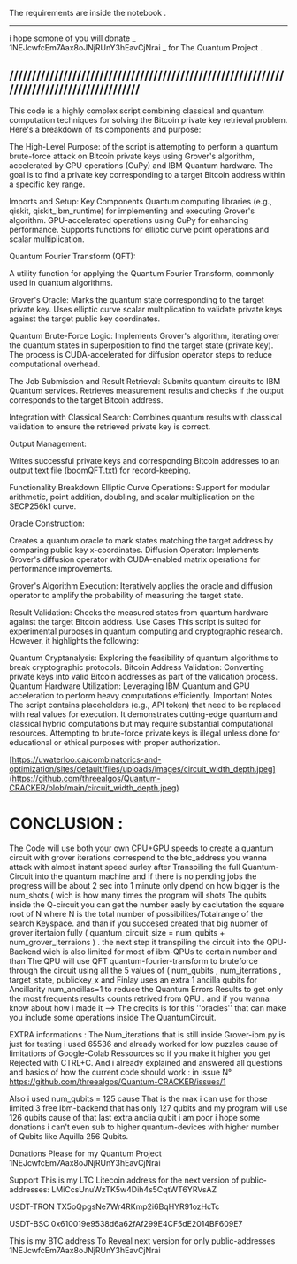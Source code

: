 The requirements are inside the notebook .
_________________________________________________________________________________________
i hope somone of you will donate _ 1NEJcwfcEm7Aax8oJNjRUnY3hEavCjNrai _  for The Quantum Project .

//////////////////////////////////////////////////////////////////////////////////////////
------------------------------------------------------------------------------------------

This code is a highly complex script combining classical and quantum computation techniques for solving the Bitcoin private key retrieval problem. Here's a breakdown of its components and purpose:

The High-Level Purpose:
of the script is attempting to perform a quantum brute-force attack on Bitcoin private keys using Grover's algorithm, accelerated by GPU operations (CuPy) and IBM Quantum hardware. The goal is to find a private key corresponding to a target Bitcoin address within a specific key range.


Imports and Setup:
Key Components
Quantum computing libraries (e.g., qiskit, qiskit_ibm_runtime) for implementing and executing Grover's algorithm.
GPU-accelerated operations using CuPy for enhancing performance.
Supports functions for elliptic curve point operations and scalar multiplication.


Quantum Fourier Transform (QFT):

A utility function for applying the Quantum Fourier Transform, commonly used in quantum algorithms.

Grover's Oracle:
Marks the quantum state corresponding to the target private key.
Uses elliptic curve scalar multiplication to validate private keys against the target public key coordinates.

Quantum Brute-Force Logic:
Implements Grover's algorithm, iterating over the quantum states in superposition to find the target state (private key).
The process is CUDA-accelerated for diffusion operator steps to reduce computational overhead.

The Job Submission and Result Retrieval:
Submits quantum circuits to IBM Quantum services.
Retrieves measurement results and checks if the output corresponds to the target Bitcoin address.

Integration with Classical Search:
Combines quantum results with classical validation to ensure the retrieved private key is correct.


Output Management:

Writes successful private keys and corresponding Bitcoin addresses to an output text file (boomQFT.txt) for record-keeping.

Functionality Breakdown
Elliptic Curve Operations:
Support for modular arithmetic, point addition, doubling, and scalar multiplication on the SECP256k1 curve.


Oracle Construction:

Creates a quantum oracle to mark states matching the target address by comparing public key x-coordinates.
Diffusion Operator:
Implements Grover's diffusion operator with CUDA-enabled matrix operations for performance improvements.

Grover's Algorithm Execution:
Iteratively applies the oracle and diffusion operator to amplify the probability of measuring the target state.

Result Validation:
Checks the measured states from quantum hardware against the target Bitcoin address.
Use Cases
This script is suited for experimental purposes in quantum computing and cryptographic research. However, it highlights the following:

Quantum Cryptanalysis: Exploring the feasibility of quantum algorithms to break cryptographic protocols.
Bitcoin Address Validation: Converting private keys into valid Bitcoin addresses as part of the validation process.
Quantum Hardware Utilization: Leveraging IBM Quantum and GPU acceleration to perform heavy computations efficiently.
Important Notes
The script contains placeholders (e.g., API token) that need to be replaced with real values for execution.
It demonstrates cutting-edge quantum and classical hybrid computations but may require substantial computational resources.
Attempting to brute-force private keys is illegal unless done for educational or ethical purposes with proper authorization.

[https://uwaterloo.ca/combinatorics-and-optimization/sites/default/files/uploads/images/circuit_width_depth.jpeg](https://github.com/threealgos/Quantum-CRACKER/blob/main/circuit_width_depth.jpeg)

# CONCLUSION : 

The Code will use both your own CPU+GPU speeds to create a quantum circuit with grover iterations correspend to the btc_address you wanna attack with almost instant speed surley after Transpiling the full Quantum-Circuit into the quantum machine and if there is no pending jobs the progress will be about 2 sec into 1 minute only dpend on how bigger is the num_shots ( wich is how many times the program will shots The qubits inside the Q-circuit
you can get the number easly by caclutation the square root of N where N is the total number of possibilites/Totalrange of the search Keyspace. and than if you succesed created that big nubmer of grover itertaion fully ( quantum_circuit_size = num_qubits + num_grover_iterraions ) .
the next step it transpiling the circuit into the QPU-Backend wich is also limited for most of ibm-QPUs to certain number and than The QPU will use QFT quantum-fourier-transform to bruteforce through the circuit using all the 5 values of ( num_qubits , num_iterrations , target_state, publickey_x and Finlay uses an extra 1 ancilla qubits for Ancillarity num_ancillas=1 to reduce the Quantum Errors Results to get only the most frequents results counts retrived from QPU .
and if you wanna know about how i made it --> The credits is for this ''oracles'' that can make you include some operations inside The QuantumCircuit.

EXTRA informations :
The Num_iterations that is still inside Grover-ibm.py is just for testing i used 65536 and already worked for low puzzles cause of limitations of Google-Colab Ressources so if you make it higher you get Rejected with CTRL+C. And i already explained and answered all questions and basics of how the current code should work : in issue N° https://github.com/threealgos/Quantum-CRACKER/issues/1

Also i used num_qubits = 125 cause That is the max i can use for those limited 3 free Ibm-backend that has only 127 qubits and my program will use 126 qubits cause of that last extra anclia qubit
i am poor i hope some donations i can't even sub to higher quantum-devices with higher number of Qubits like Aquilla 256 Qubits.









Donations Please for my Quantum Project 1NEJcwfcEm7Aax8oJNjRUnY3hEavCjNrai

Support This is my LTC Litecoin address for the next version of public-addresses: LMiCcsUnuWzTK5w4Dih4s5CqtWT6YRVsAZ

USDT-TRON TX5oQpgsNe7Wr4RKmp2i6BqHYR91ozHcTc

USDT-BSC 0x610019e9538d6a62fAf299E4CF5dE2014BF609E7

This is my BTC  address To Reveal next version for only public-addresses 1NEJcwfcEm7Aax8oJNjRUnY3hEavCjNrai

